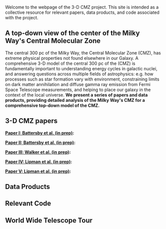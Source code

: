 Welcome to the webpage of the 3-D CMZ project. This site is intended as a collective resource for relevant papers, data products, and code associated with the project.

## A top-down view of the center of the Milky Way's Central Molecular Zone
The central 300 pc of the Milky Way, the Central Molecular Zone (CMZ), has extreme physical properties not found elsewhere in our Galaxy. A comprehensive 3-D model of the central 300 pc of the (CMZ) is fundamentally important to understanding energy cycles in galactic nuclei, and answering questions across multiple fields of astrophysics: e.g. how processes such as star formation vary with environment, constraining limits on dark matter annihilation and diffuse gamma ray emission from Fermi Space Telescope measurements, and helping to place our galaxy in the context of the local universe. **We present a series of papers and data products, providing detailed analysis of the Milky Way's CMZ for a comprehensive top-down model of the CMZ.**  

## 3-D CMZ papers
**[Paper I: Battersby et al. (in prep)](https://www.google.com/?client=safari):**

**[Paper II: Battersby et al. (in prep)](https://www.google.com/?client=safari):**

**[Paper III: Walker et al. (in prep)](https://www.google.com/?client=safari):**

**[Paper IV: Lipman et al. (in prep)](https://www.google.com/?client=safari):**

**[Paper V: Lipman et al. (in prep)](https://www.google.com/?client=safari):**

## Data Products

## Relevant Code

## World Wide Telescope Tour 

